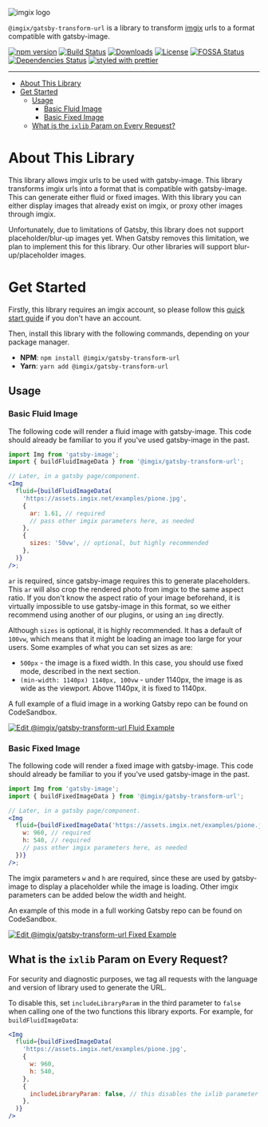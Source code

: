 <!-- ix-docs-ignore -->

![imgix logo](https://assets.imgix.net/sdk-imgix-logo.svg)

`@imgix/gatsby-transform-url` is a library to transform [imgix](https://www.imgix.com/) urls to a format compatible with gatsby-image.

[![npm version](https://img.shields.io/npm/v/@imgix/gatsby-transform-url.svg)](https://www.npmjs.com/package/@imgix/gatsby-transform-url)
[![Build Status](https://travis-ci.org/imgix/gatsby.svg?branch=main)](https://travis-ci.org/imgix/gatsby)
[![Downloads](https://img.shields.io/npm/dm/@imgix/gatsby-transform-url.svg)](https://www.npmjs.com/package/@imgix/gatsby-transform-url)
[![License](https://img.shields.io/npm/l/@imgix/gatsby-transform-url)](https://github.com/imgix/@imgix/gatsby-transform-url/blob/master/LICENSE)
[![FOSSA Status](https://app.fossa.com/api/projects/git%2Bgithub.com%2Fimgix%2Fgatsby.svg?type=shield)](https://app.fossa.com/projects/git%2Bgithub.com%2Fimgix%2Fgatsby?ref=badge_shield)
[![Dependencies Status](https://david-dm.org/imgix/@imgix/gatsby-transform-url.svg)](https://david-dm.org/imgix/@imgix/gatsby-transform-url)
[![styled with prettier](https://img.shields.io/badge/styled_with-prettier-ff69b4.svg)](https://github.com/prettier/prettier)

---

<!-- /ix-docs-ignore -->

<!-- NB: Run `npx markdown-toc README.md --maxdepth 4 | sed -e 's/[[:space:]]\{2\}/    /g' | pbcopy` to generate TOC and copy to clipboard :) -->

<!-- prettier-ignore-start -->

- [About This Library](#about-this-library)
- [Get Started](#get-started)
    * [Usage](#usage)
        + [Basic Fluid Image](#basic-fluid-image)
        + [Basic Fixed Image](#basic-fixed-image)
    * [What is the `ixlib` Param on Every Request?](#what-is-the-ixlib-param-on-every-request)

<!-- prettier-ignore-end -->

# About This Library

This library allows imgix urls to be used with gatsby-image. This library transforms imgix urls into a format that is compatible with gatsby-image. This can generate either fluid or fixed images. With this library you can either display images that already exist on imgix, or proxy other images through imgix.

Unfortunately, due to limitations of Gatsby, this library does not support placeholder/blur-up images yet. When Gatsby removes this limitation, we plan to implement this for this library. Our other libraries will support blur-up/placeholder images.

# Get Started

Firstly, this library requires an imgix account, so please follow this [quick start guide](https://docs.imgix.com/setup/quick-start) if you don't have an account.

Then, install this library with the following commands, depending on your package manager.

- **NPM**: `npm install @imgix/gatsby-transform-url`
- **Yarn**: `yarn add @imgix/gatsby-transform-url`

## Usage

### Basic Fluid Image

The following code will render a fluid image with gatsby-image. This code should already be familiar to you if you've used gatsby-image in the past.

```jsx
import Img from 'gatsby-image';
import { buildFluidImageData } from '@imgix/gatsby-transform-url';

// Later, in a gatsby page/component.
<Img
  fluid={buildFluidImageData(
    'https://assets.imgix.net/examples/pione.jpg',
    {
      ar: 1.61, // required
      // pass other imgix parameters here, as needed
    },
    {
      sizes: '50vw', // optional, but highly recommended
    },
  )}
/>;
```

`ar` is required, since gatsby-image requires this to generate placeholders. This `ar` will also crop the rendered photo from imgix to the same aspect ratio. If you don't know the aspect ratio of your image beforehand, it is virtually impossible to use gatsby-image in this format, so we either recommend using another of our plugins, or using an `img` directly.

Although `sizes` is optional, it is highly recommended. It has a default of `100vw`, which means that it might be loading an image too large for your users. Some examples of what you can set sizes as are:

- `500px` - the image is a fixed width. In this case, you should use fixed mode, described in the next section.
- `(min-width: 1140px) 1140px, 100vw` - under 1140px, the image is as wide as the viewport. Above 1140px, it is fixed to 1140px.

A full example of a fluid image in a working Gatsby repo can be found on CodeSandbox.

[![Edit @imgix/gatsby-transform-url Fluid Example](https://codesandbox.io/static/img/play-codesandbox.svg)](https://codesandbox.io/s/imgixgatsby-transform-url-fluid-example-i49fo?fontsize=14&hidenavigation=1&theme=dark)

### Basic Fixed Image

The following code will render a fixed image with gatsby-image. This code should already be familiar to you if you've used gatsby-image in the past.

```jsx
import Img from 'gatsby-image';
import { buildFixedImageData } from '@imgix/gatsby-transform-url';

// Later, in a gatsby page/component.
<Img
  fluid={buildFixedImageData('https://assets.imgix.net/examples/pione.jpg', {
    w: 960, // required
    h: 540, // required
    // pass other imgix parameters here, as needed
  })}
/>;
```

The imgix parameters `w` and `h` are required, since these are used by gatsby-image to display a placeholder while the image is loading. Other imgix parameters can be added below the width and height.

An example of this mode in a full working Gatsby repo can be found on CodeSandbox.

[![Edit @imgix/gatsby-transform-url Fixed Example](https://codesandbox.io/static/img/play-codesandbox.svg)](https://codesandbox.io/s/imgixgatsby-transform-url-fixed-example-ce324?fontsize=14&hidenavigation=1&theme=dark)

## What is the `ixlib` Param on Every Request?

For security and diagnostic purposes, we tag all requests with the language and version of library used to generate the URL.

To disable this, set `includeLibraryParam` in the third parameter to `false` when calling one of the two functions this library exports. For example, for `buildFluidImageData`:

```jsx
<Img
  fluid={buildFixedImageData(
    'https://assets.imgix.net/examples/pione.jpg',
    {
      w: 960,
      h: 540,
    },
    {
      includeLibraryParam: false, // this disables the ixlib parameter
    },
  )}
/>
```
